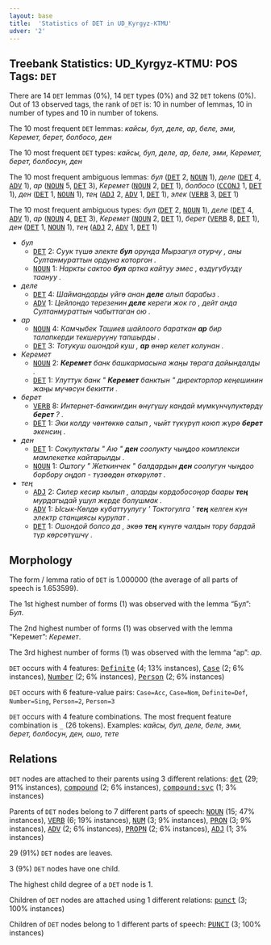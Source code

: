 ```yaml
---
layout: base
title:  'Statistics of DET in UD_Kyrgyz-KTMU'
udver: '2'
---
```


## Treebank Statistics: UD_Kyrgyz-KTMU: POS Tags: `DET`

There are 14 `DET` lemmas (0%), 14 `DET` types (0%) and 32 `DET` tokens (0%).
Out of 13 observed tags, the rank of `DET` is: 10 in number of lemmas, 10 in number of types and 10 in number of tokens.

The 10 most frequent `DET` lemmas: <em>кайсы, бул, деле, ар, беле, эми, Керемет, берет, болбосо, ден</em>

The 10 most frequent `DET` types:  <em>кайсы, бул, деле, ар, беле, эми, Керемет, берет, болбосун, ден</em>

The 10 most frequent ambiguous lemmas: <em>бул</em> (<tt><a href="ky_ktmu-pos-DET.html">DET</a></tt> 2, <tt><a href="ky_ktmu-pos-NOUN.html">NOUN</a></tt> 1), <em>деле</em> (<tt><a href="ky_ktmu-pos-DET.html">DET</a></tt> 4, <tt><a href="ky_ktmu-pos-ADV.html">ADV</a></tt> 1), <em>ар</em> (<tt><a href="ky_ktmu-pos-NOUN.html">NOUN</a></tt> 5, <tt><a href="ky_ktmu-pos-DET.html">DET</a></tt> 3), <em>Керемет</em> (<tt><a href="ky_ktmu-pos-NOUN.html">NOUN</a></tt> 2, <tt><a href="ky_ktmu-pos-DET.html">DET</a></tt> 1), <em>болбосо</em> (<tt><a href="ky_ktmu-pos-CCONJ.html">CCONJ</a></tt> 1, <tt><a href="ky_ktmu-pos-DET.html">DET</a></tt> 1), <em>ден</em> (<tt><a href="ky_ktmu-pos-DET.html">DET</a></tt> 1, <tt><a href="ky_ktmu-pos-NOUN.html">NOUN</a></tt> 1), <em>тең</em> (<tt><a href="ky_ktmu-pos-ADJ.html">ADJ</a></tt> 2, <tt><a href="ky_ktmu-pos-ADV.html">ADV</a></tt> 1, <tt><a href="ky_ktmu-pos-DET.html">DET</a></tt> 1), <em>элек</em> (<tt><a href="ky_ktmu-pos-VERB.html">VERB</a></tt> 3, <tt><a href="ky_ktmu-pos-DET.html">DET</a></tt> 1)

The 10 most frequent ambiguous types:  <em>бул</em> (<tt><a href="ky_ktmu-pos-DET.html">DET</a></tt> 2, <tt><a href="ky_ktmu-pos-NOUN.html">NOUN</a></tt> 1), <em>деле</em> (<tt><a href="ky_ktmu-pos-DET.html">DET</a></tt> 4, <tt><a href="ky_ktmu-pos-ADV.html">ADV</a></tt> 1), <em>ар</em> (<tt><a href="ky_ktmu-pos-NOUN.html">NOUN</a></tt> 4, <tt><a href="ky_ktmu-pos-DET.html">DET</a></tt> 3), <em>Керемет</em> (<tt><a href="ky_ktmu-pos-NOUN.html">NOUN</a></tt> 2, <tt><a href="ky_ktmu-pos-DET.html">DET</a></tt> 1), <em>берет</em> (<tt><a href="ky_ktmu-pos-VERB.html">VERB</a></tt> 8, <tt><a href="ky_ktmu-pos-DET.html">DET</a></tt> 1), <em>ден</em> (<tt><a href="ky_ktmu-pos-DET.html">DET</a></tt> 1, <tt><a href="ky_ktmu-pos-NOUN.html">NOUN</a></tt> 1), <em>тең</em> (<tt><a href="ky_ktmu-pos-ADJ.html">ADJ</a></tt> 2, <tt><a href="ky_ktmu-pos-ADV.html">ADV</a></tt> 1, <tt><a href="ky_ktmu-pos-DET.html">DET</a></tt> 1)


* <em>бул</em>
  * <tt><a href="ky_ktmu-pos-DET.html">DET</a></tt> 2: <em>Суук түшө электе <b>бул</b> орунда Мырзагүл отурчу , аны Султанмураттын ордуна которгон .</em>
  * <tt><a href="ky_ktmu-pos-NOUN.html">NOUN</a></tt> 1: <em>Наркты сактоо <b>бул</b> артка кайтуу эмес , өздүгүбүздү таануу .</em>
* <em>деле</em>
  * <tt><a href="ky_ktmu-pos-DET.html">DET</a></tt> 4: <em>Шаймандарды үйгө анан <b>деле</b> алып барабыз .</em>
  * <tt><a href="ky_ktmu-pos-ADV.html">ADV</a></tt> 1: <em>Цейлондо терезенин <b>деле</b> кереги жок го , дейт анда Султанмураттын чабыттаган ою .</em>
* <em>ар</em>
  * <tt><a href="ky_ktmu-pos-NOUN.html">NOUN</a></tt> 4: <em>Камчыбек Ташиев шайлоого бараткан <b>ар</b> бир талапкерди текшерүүнү тапшырды .</em>
  * <tt><a href="ky_ktmu-pos-DET.html">DET</a></tt> 3: <em>Тотукуш ошондой куш , <b>ар</b> өнөр келет колунан .</em>
* <em>Керемет</em>
  * <tt><a href="ky_ktmu-pos-NOUN.html">NOUN</a></tt> 2: <em><b>Керемет</b> банк башкармасына жаңы төрага дайындалды .</em>
  * <tt><a href="ky_ktmu-pos-DET.html">DET</a></tt> 1: <em>Улуттук банк " <b>Керемет</b> банктын " директорлор кеңешинин жаңы мүчөсүн бекитти .</em>
* <em>берет</em>
  * <tt><a href="ky_ktmu-pos-VERB.html">VERB</a></tt> 8: <em>Интернет-банкингдин өнүгүшү кандай мүмкүнчүлүктөрдү <b>берет</b> ? .</em>
  * <tt><a href="ky_ktmu-pos-DET.html">DET</a></tt> 1: <em>Эки колду чөнтөккө салып , чыйт түкүрүп коюп жүрө <b>берет</b> экенсиң .</em>
* <em>ден</em>
  * <tt><a href="ky_ktmu-pos-DET.html">DET</a></tt> 1: <em>Сокулуктагы " Аю " <b>ден</b> соолукту чыңдоо комплекси мамлекетке кайтарылды .</em>
  * <tt><a href="ky_ktmu-pos-NOUN.html">NOUN</a></tt> 1: <em>Оштогу " Жеткинчек " балдардын <b>ден</b> соолугун чыңдоо борбору оңдоп - түзөөдөн өткөрүлөт .</em>
* <em>тең</em>
  * <tt><a href="ky_ktmu-pos-ADJ.html">ADJ</a></tt> 2: <em>Силер кесир кылып , аларды кордобосоңор баары <b>тең</b> мурдагыдай ушул жерде болушмак .</em>
  * <tt><a href="ky_ktmu-pos-ADV.html">ADV</a></tt> 1: <em>Ысык-Көлдө кубаттуулугу ' Токтогулга ' <b>тең</b> келген күн электр станциясы курулат .</em>
  * <tt><a href="ky_ktmu-pos-DET.html">DET</a></tt> 1: <em>Ошондой болсо да , экөө <b>тең</b> күнүгө чалдын тору бардай түр көрсөтүшчү .</em>

## Morphology

The form / lemma ratio of `DET` is 1.000000 (the average of all parts of speech is 1.653599).

The 1st highest number of forms (1) was observed with the lemma “Бул”: <em>Бул</em>.

The 2nd highest number of forms (1) was observed with the lemma “Керемет”: <em>Керемет</em>.

The 3rd highest number of forms (1) was observed with the lemma “ар”: <em>ар</em>.

`DET` occurs with 4 features: <tt><a href="ky_ktmu-feat-Definite.html">Definite</a></tt> (4; 13% instances), <tt><a href="ky_ktmu-feat-Case.html">Case</a></tt> (2; 6% instances), <tt><a href="ky_ktmu-feat-Number.html">Number</a></tt> (2; 6% instances), <tt><a href="ky_ktmu-feat-Person.html">Person</a></tt> (2; 6% instances)

`DET` occurs with 6 feature-value pairs: `Case=Acc`, `Case=Nom`, `Definite=Def`, `Number=Sing`, `Person=2`, `Person=3`

`DET` occurs with 4 feature combinations.
The most frequent feature combination is `_` (26 tokens).
Examples: <em>кайсы, бул, деле, беле, эми, берет, болбосун, ден, ошо, тете</em>


## Relations

`DET` nodes are attached to their parents using 3 different relations: <tt><a href="ky_ktmu-dep-det.html">det</a></tt> (29; 91% instances), <tt><a href="ky_ktmu-dep-compound.html">compound</a></tt> (2; 6% instances), <tt><a href="ky_ktmu-dep-compound-svc.html">compound:svc</a></tt> (1; 3% instances)

Parents of `DET` nodes belong to 7 different parts of speech: <tt><a href="ky_ktmu-pos-NOUN.html">NOUN</a></tt> (15; 47% instances), <tt><a href="ky_ktmu-pos-VERB.html">VERB</a></tt> (6; 19% instances), <tt><a href="ky_ktmu-pos-NUM.html">NUM</a></tt> (3; 9% instances), <tt><a href="ky_ktmu-pos-PRON.html">PRON</a></tt> (3; 9% instances), <tt><a href="ky_ktmu-pos-ADV.html">ADV</a></tt> (2; 6% instances), <tt><a href="ky_ktmu-pos-PROPN.html">PROPN</a></tt> (2; 6% instances), <tt><a href="ky_ktmu-pos-ADJ.html">ADJ</a></tt> (1; 3% instances)

29 (91%) `DET` nodes are leaves.

3 (9%) `DET` nodes have one child.

The highest child degree of a `DET` node is 1.

Children of `DET` nodes are attached using 1 different relations: <tt><a href="ky_ktmu-dep-punct.html">punct</a></tt> (3; 100% instances)

Children of `DET` nodes belong to 1 different parts of speech: <tt><a href="ky_ktmu-pos-PUNCT.html">PUNCT</a></tt> (3; 100% instances)

